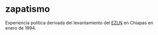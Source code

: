 # zapatismo

Experiencia política derivada del levantamiento del [EZLN](EZLN.md) en Chiapas en enero de 1994.
